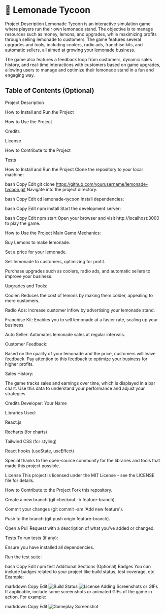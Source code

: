 # 🍋 Lemonade Tycoon
Project Description
Lemonade Tycoon is an interactive simulation game where players run their own lemonade stand. The objective is to manage resources such as money, lemons, and upgrades, while maximizing profits through selling lemonade to customers. The game features several upgrades and tools, including coolers, radio ads, franchise kits, and automatic sellers, all aimed at growing your lemonade business.

The game also features a feedback loop from customers, dynamic sales history, and real-time interactions with customers based on game upgrades, allowing users to manage and optimize their lemonade stand in a fun and engaging way.

## Table of Contents (Optional)
Project Description

How to Install and Run the Project

How to Use the Project

Credits

License

How to Contribute to the Project

Tests

How to Install and Run the Project
Clone the repository to your local machine:

bash
Copy
Edit
git clone https://github.com/yourusername/lemonade-tycoon.git
Navigate into the project directory:

bash
Copy
Edit
cd lemonade-tycoon
Install dependencies:

bash
Copy
Edit
npm install
Start the development server:

bash
Copy
Edit
npm start
Open your browser and visit http://localhost:3000 to play the game.

How to Use the Project
Main Game Mechanics:

Buy Lemons to make lemonade.

Set a price for your lemonade.

Sell lemonade to customers, optimizing for profit.

Purchase upgrades such as coolers, radio ads, and automatic sellers to improve your business.

Upgrades and Tools:

Cooler: Reduces the cost of lemons by making them colder, appealing to more customers.

Radio Ads: Increase customer inflow by advertising your lemonade stand.

Franchise Kit: Enables you to sell lemonade at a faster rate, scaling up your business.

Auto Seller: Automates lemonade sales at regular intervals.

Customer Feedback:

Based on the quality of your lemonade and the price, customers will leave feedback. Pay attention to this feedback to optimize your business for higher profits.

Sales History:

The game tracks sales and earnings over time, which is displayed in a bar chart. Use this data to understand your performance and adjust your strategies.

Credits
Developer: Your Name

Libraries Used:

React.js

Recharts (for charts)

Tailwind CSS (for styling)

React hooks (useState, useEffect)

Special thanks to the open-source community for the libraries and tools that made this project possible.

License
This project is licensed under the MIT License - see the LICENSE file for details.

How to Contribute to the Project
Fork this repository.

Create a new branch (git checkout -b feature-branch).

Commit your changes (git commit -am 'Add new feature').

Push to the branch (git push origin feature-branch).

Open a Pull Request with a description of what you’ve added or changed.

Tests
To run tests (if any):

Ensure you have installed all dependencies.

Run the test suite:

bash
Copy
Edit
npm test
Additional Sections (Optional)
Badges
You can include badges related to your project like build status, test coverage, etc. Example:

markdown
Copy
Edit
![Build Status](https://img.shields.io/badge/build-passing-brightgreen)
![License](https://img.shields.io/badge/license-MIT-blue)
Adding Screenshots or GIFs
If applicable, include some screenshots or animated GIFs of the game in action. For example:

markdown
Copy
Edit
![Gameplay Screenshot](screenshot.png)

